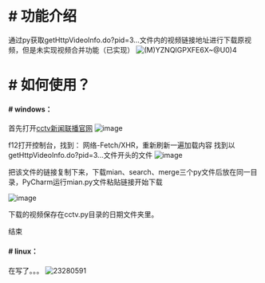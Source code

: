 
# # 功能介绍
通过py获取getHttpVideoInfo.do?pid=3...文件内的视频链接地址进行下载原视频，但是未实现视频合并功能（已实现）
![(M$)YZNQIGPXF$E6X~@U0)4](https://github.com/mcmtYu/cctv_news_download/assets/68932312/8a13df81-5af9-410d-b88f-f44ad1cd4ea8)


# # 如何使用？
#### # windows：
首先打开[cctv新闻联播官网](https://tv.cctv.com/lm/xwlb/?spm=C94212.P4YnMod9m2uD.EfOoEZcMXuiv.1 "cctv新闻联播官网")
![image](https://github.com/mcmtYu/cctv_news_download/assets/68932312/6428796a-3dc7-46b9-a222-01eb89bda9f3)


f12打开控制台，找到：
网络-Fetch/XHR，重新刷新一遍加载内容
找到以getHttpVideoInfo.do?pid=3...文件开头的文件
![image](https://github.com/mcmtYu/cctv_news_download/assets/68932312/06721f53-2005-4637-bea5-86fe3df17c72)


把该文件的链接复制下来，下载mian、search、merge三个py文件后放在同一目录，PyCharm运行mian.py文件粘贴链接开始下载

![image](https://github.com/mcmtYu/cctv_news_download/assets/68932312/e5621fc2-675d-40c6-97ce-e0d9c8df2293)

下载的视频保存在cctv.py目录的日期文件夹里。

结束
#### # linux：
在写了。。。
![23280591](https://github.com/mcmtYu/cctv_news_download/assets/68932312/9a785d9b-624a-4354-8046-c3f7e9518a2c)



